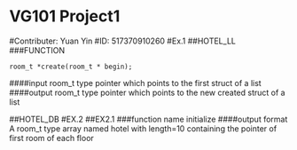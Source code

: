 VG101 Project1
=======
#Contributer: Yuan Yin
#ID: 517370910260
#Ex.1
##HOTEL_LL
###FUNCTION
```
room_t *create(room_t * begin);
```
####input
room_t type pointer which points to the first struct of a list
####output
room_t type pointer which points to the new created struct of a list

##HOTEL_DB
#EX.2
##EX2.1
###function name
initialize
####output format
A room_t type array named hotel with length=10 containing the pointer of first room of each floor
